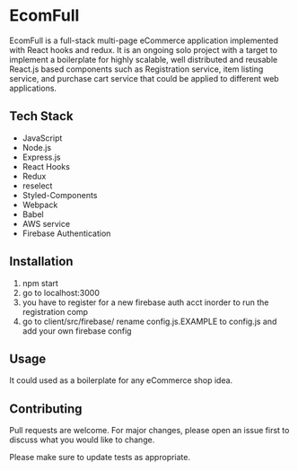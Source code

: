 # EcomFull

EcomFull is a full-stack multi-page eCommerce application implemented with React hooks and redux. It is an ongoing solo project with a target to implement a boilerplate for highly scalable, well distributed and reusable React.js based components such as Registration service, item listing service, and purchase cart service that could be applied to different web applications.


## Tech Stack

- JavaScript
- Node.js
- Express.js
- React Hooks
- Redux
- reselect
- Styled-Components
- Webpack
- Babel
- AWS service
- Firebase Authentication


## Installation

1. npm start
2. go to localhost:3000
3. you have to register for a new firebase auth acct inorder to run the registration comp
4. go to client/src/firebase/ rename config.js.EXAMPLE to config.js and add your own firebase config

## Usage

It could used as a boilerplate for any eCommerce shop idea.

## Contributing
Pull requests are welcome. For major changes, please open an issue first to discuss what you would like to change.

Please make sure to update tests as appropriate.


